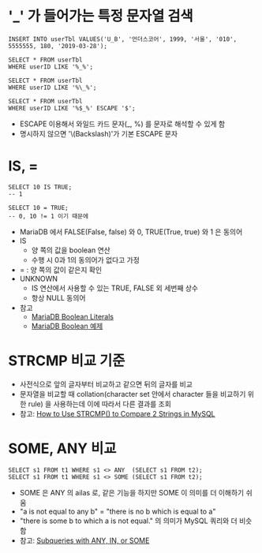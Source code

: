 # '_' 가 들어가는 특정 문자열 검색
```
INSERT INTO userTbl VALUES('U_B', '언더스코어', 1999, '서울', '010', 5555555, 180, '2019-03-28');

SELECT * FROM userTbl
WHERE userID LIKE '%_%';

SELECT * FROM userTbl
WHERE userID LIKE '%\_%';

SELECT * FROM userTbl
WHERE userID LIKE '%$_%' ESCAPE '$';
```
- ESCAPE 이용해서 와일드 카드 문자(_, %) 를 문자로 해석할 수 있게 함
- 명시하지 않으면 '\\\(Backslash)'가 기본 ESCAPE 문자

# IS, =
```
SELECT 10 IS TRUE;
-- 1

SELECT 10 = TRUE;
-- 0, 10 != 1 이기 때문에
```
- MariaDB 에서 FALSE(False, false) 와 0, TRUE(True, true) 와 1 은 동의어
- IS
    - 양 쪽의 값을 boolean 연산
    - 수행 시 0과 1의 동의어가 없다고 가정
- = : 양 쪽의 값이 같은지 확인
- UNKNOWN
    - IS 연산에서 사용할 수 있는 TRUE, FALSE 외 세번째 상수
    - 항상 NULL 동의어
- 참고
    - [MariaDB Boolean Literals](https://mariadb.com/kb/en/library/sql-language-structure-boolean-literals/)
    - [MariaDB Boolean 예제](https://mariadb.com/kb/en/library/boolean/)

# STRCMP 비교 기준
- 사전식으로 앞의 글자부터 비교하고 같으면 뒤의 글자를 비교
- 문자열을 비교할 때 collation(character set 안에서 character 들을 비교하기 위한 rule) 을 사용하는데 이에 따라서 다른 결과를 조회
- 참고: [How to Use STRCMP() to Compare 2 Strings in MySQL](https://database.guide/how-to-use-strcmp-to-compare-2-strings-in-mysql/)

# SOME, ANY 비교
```
SELECT s1 FROM t1 WHERE s1 <> ANY  (SELECT s1 FROM t2);
SELECT s1 FROM t1 WHERE s1 <> SOME (SELECT s1 FROM t2);
```
- SOME 은 ANY 의 ailas 로, 같은 기능을 하지만 SOME 이 의미를 더 이해하기 쉬움
- "a is not equal to any b" = "there is no b which is equal to a"
- "there is some b to which a is not equal." 의 의미가 MySQL 쿼리와 더 비슷함
- 참고: [Subqueries with ANY, IN, or SOME](https://dev.mysql.com/doc/refman/5.7/en/any-in-some-subqueries.html)
